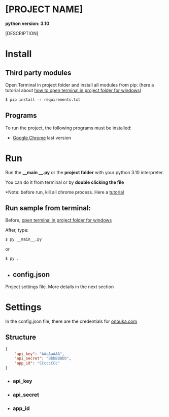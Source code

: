 # [PROJECT NAME]
**python version: 3.10**

[DESCRIPTION]


# Install
## Third party modules

Open Terminal in project folder and install all modules from pip:
(here a tutorial about [how to open terminal in project folder for windows](https://github.com/DariHernandez/tutorials/tree/master/open%20terminal%20(cmd)%20in%20project%20folder%20in%20windows)) 

``` bash
$ pip install -r requirements.txt
```

## Programs

To run the project, the following programs must be installed:

* [Google Chrome](https://www.google.com/intl/es/chrome) last version

# Run

Run the **__main __.py** or the **project folder** with your python 3.10 interpreter.

You can do it from terminal or by **double clicking the file**

*Note: before run, kill all chrome process. Here a [tutorial](https://github.com/DariHernandez/tutorials/tree/master/kill%20google%20chrome%20in%20windows)

## Run sample from terminal:

Before, [open terminal in project folder for windows](https://github.com/DariHernandez/tutorials/tree/master/open%20terminal%20(cmd)%20in%20project%20folder%20in%20windows)

After, type: 

``` bash
$ py __main__.py
```

or

``` bash
$ py .
```

* ## config.json

Project settings file.
More details in the next section

# Settings

In the config.json file, there are the credentials for [onbuka.com](https://onbuka.com/)

## Structure

```json
{
    "api_key": "AAaAaAAA",
    "api_secret": "BbbBBBbb",
    "app_id": "CCcccCCc"
}
```

* ### api_key
* ### api_secret
* ### app_id


